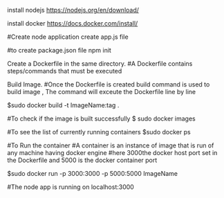 


install nodejs
https://nodejs.org/en/download/


install docker
https://docs.docker.com/install/


#Create node application
create app.js file

#to create package.json file 
npm init


Create a Dockerfile in the same directory.
#A Dockerfile contains steps/commands that must be executed 


Build Image.
#Once the Dockerfile is created build command is used to build image , The command will exceute the Dockerfile line by line

$sudo docker build -t ImageName:tag .

#To check if the image is built successfully 
$ sudo docker images

#To see the list of currently running containers
$sudo docker ps



#To Run the container
#A container is an instance of image that is run of any machine having docker engine 
#here 3000the docker host port set in the Dockerfile and 5000 is the docker container port

$sudo docker run -p 3000:3000 -p 5000:5000 ImageName

#The node app is running on localhost:3000






